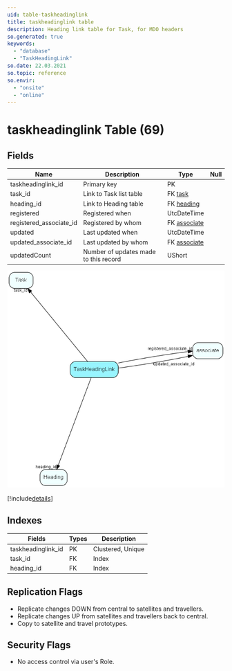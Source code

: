 ```yaml
---
uid: table-taskheadinglink
title: taskheadinglink table
description: Heading link table for Task, for MDO headers
so.generated: true
keywords:
  - "database"
  - "TaskHeadingLink"
so.date: 22.03.2021
so.topic: reference
so.envir:
  - "onsite"
  - "online"
---
```


# taskheadinglink Table (69)

## Fields

| Name | Description | Type | Null |
|------|-------------|------|:----:|
|taskheadinglink\_id|Primary key|PK| |
|task\_id|Link to Task list table|FK [task](task.md)| |
|heading\_id|Link to Heading table|FK [heading](heading.md)| |
|registered|Registered when|UtcDateTime| |
|registered\_associate\_id|Registered by whom|FK [associate](associate.md)| |
|updated|Last updated when|UtcDateTime| |
|updated\_associate\_id|Last updated by whom|FK [associate](associate.md)| |
|updatedCount|Number of updates made to this record|UShort| |


![TaskHeadingLink table relationship diagram](./media/TaskHeadingLink.png)

[!include[details](./includes/TaskHeadingLink.md)]

## Indexes

| Fields | Types | Description |
|--------|-------|-------------|
|taskheadinglink\_id |PK |Clustered, Unique |
|task\_id |FK |Index |
|heading\_id |FK |Index |

## Replication Flags

* Replicate changes DOWN from central to satellites and travellers.
* Replicate changes UP from satellites and travellers back to central.
* Copy to satellite and travel prototypes.

## Security Flags

* No access control via user's Role.

